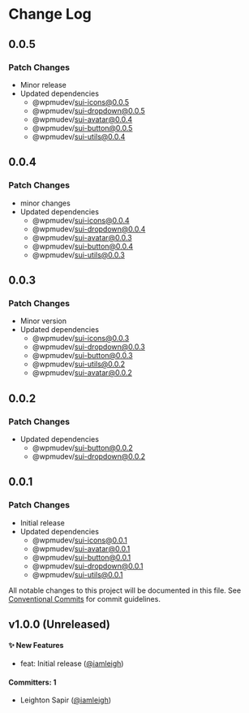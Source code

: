# Change Log

## 0.0.5

### Patch Changes

- Minor release
- Updated dependencies
  - @wpmudev/sui-icons@0.0.5
  - @wpmudev/sui-dropdown@0.0.5
  - @wpmudev/sui-avatar@0.0.4
  - @wpmudev/sui-button@0.0.5
  - @wpmudev/sui-utils@0.0.4

## 0.0.4

### Patch Changes

- minor changes
- Updated dependencies
  - @wpmudev/sui-icons@0.0.4
  - @wpmudev/sui-dropdown@0.0.4
  - @wpmudev/sui-avatar@0.0.3
  - @wpmudev/sui-button@0.0.4
  - @wpmudev/sui-utils@0.0.3

## 0.0.3

### Patch Changes

- Minor version
- Updated dependencies
  - @wpmudev/sui-icons@0.0.3
  - @wpmudev/sui-dropdown@0.0.3
  - @wpmudev/sui-button@0.0.3
  - @wpmudev/sui-utils@0.0.2
  - @wpmudev/sui-avatar@0.0.2

## 0.0.2

### Patch Changes

- Updated dependencies
  - @wpmudev/sui-button@0.0.2
  - @wpmudev/sui-dropdown@0.0.2

## 0.0.1

### Patch Changes

- Initial release
- Updated dependencies
  - @wpmudev/sui-icons@0.0.1
  - @wpmudev/sui-avatar@0.0.1
  - @wpmudev/sui-button@0.0.1
  - @wpmudev/sui-dropdown@0.0.1
  - @wpmudev/sui-utils@0.0.1

All notable changes to this project will be documented in this file. See
[Conventional Commits](https://conventionalcommits.org/) for commit guidelines.

## v1.0.0 (Unreleased)

#### ✨ New Features

- feat: Initial release ([@iamleigh](https://github.com/iamleigh))

#### Committers: 1

- Leighton Sapir ([@iamleigh](https://github.com/iamleigh))
